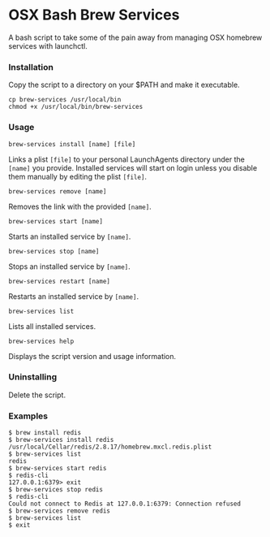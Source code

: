 # OSX Bash Brew Services
A bash script to take some of the pain away from managing OSX homebrew services with launchctl.

### Installation
Copy the script to a directory on your $PATH and make it executable.

```
cp brew-services /usr/local/bin
chmod +x /usr/local/bin/brew-services
```

### Usage
`brew-services install [name] [file]`

Links a plist `[file]` to your personal LaunchAgents directory under the `[name]` you provide. Installed services will start on login unless you disable them manually by editing the plist `[file]`.

`brew-services remove [name]`

Removes the link with the provided `[name]`.

`brew-services start [name]`

Starts an installed service by `[name]`.

`brew-services stop [name]`

Stops an installed service by `[name]`.

`brew-services restart [name]`

Restarts an installed service by `[name]`.

`brew-services list`

Lists all installed services.

`brew-services help`

Displays the script version and usage information.

### Uninstalling
Delete the script.

### Examples
```
$ brew install redis
$ brew-services install redis /usr/local/Cellar/redis/2.8.17/homebrew.mxcl.redis.plist
$ brew-services list
redis
$ brew-services start redis
$ redis-cli
127.0.0.1:6379> exit
$ brew-services stop redis
$ redis-cli
Could not connect to Redis at 127.0.0.1:6379: Connection refused
$ brew-services remove redis
$ brew-services list
$ exit
```
